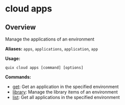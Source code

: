 # cloud apps

## Overview

Manage the applications of an environment

**Aliases:** `apps`, `applications`, `application`, `app`

**Usage:**

```
quix cloud apps [command] [options]
```

**Commands:**

- [get](get.md): Get an application in the specified environment
- [library](library/index.md): Manage the library items of an environment
- [list](list.md): Get all applications in the specified environment


